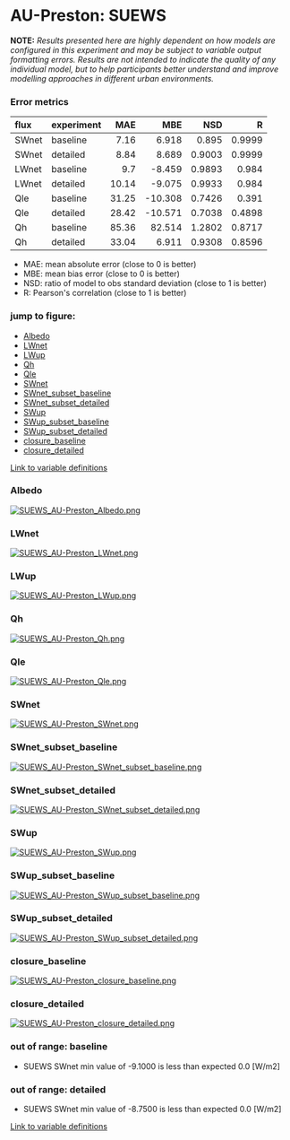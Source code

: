 # AU-Preston: SUEWS

**NOTE:** *Results presented here are highly dependent on how models are configured in this experiment and may be subject to variable output formatting errors. Results are not intended to indicate the quality of any individual model, but to help participants better understand and improve modelling approaches in different urban environments.*

### Error metrics

| flux   | experiment   |   MAE |     MBE |    NSD |      R |
|:-------|:-------------|------:|--------:|-------:|-------:|
| SWnet  | baseline     |  7.16 |   6.918 | 0.895  | 0.9999 |
| SWnet  | detailed     |  8.84 |   8.689 | 0.9003 | 0.9999 |
| LWnet  | baseline     |  9.7  |  -8.459 | 0.9893 | 0.984  |
| LWnet  | detailed     | 10.14 |  -9.075 | 0.9933 | 0.984  |
| Qle    | baseline     | 31.25 | -10.308 | 0.7426 | 0.391  |
| Qle    | detailed     | 28.42 | -10.571 | 0.7038 | 0.4898 |
| Qh     | baseline     | 85.36 |  82.514 | 1.2802 | 0.8717 |
| Qh     | detailed     | 33.04 |   6.911 | 0.9308 | 0.8596 |

 - MAE: mean absolute error (close to 0 is better)
 - MBE: mean bias error (close to 0 is better)
 - NSD: ratio of model to obs standard deviation (close to 1 is better)
 - R: Pearson's correlation (close to 1 is better)

### jump to figure:
 - [Albedo](#albedo)
 - [LWnet](#lwnet)
 - [LWup](#lwup)
 - [Qh](#qh)
 - [Qle](#qle)
 - [SWnet](#swnet)
 - [SWnet_subset_baseline](#swnet_subset_baseline)
 - [SWnet_subset_detailed](#swnet_subset_detailed)
 - [SWup](#swup)
 - [SWup_subset_baseline](#swup_subset_baseline)
 - [SWup_subset_detailed](#swup_subset_detailed)
 - [closure_baseline](#closure_baseline)
 - [closure_detailed](#closure_detailed)

[Link to variable definitions](../modelattrs/variable_definitions.md)

### <a name="albedo"></a>Albedo
[![SUEWS_AU-Preston_Albedo.png](SUEWS_AU-Preston_Albedo.png)](SUEWS_AU-Preston_Albedo.png)

### <a name="lwnet"></a>LWnet
[![SUEWS_AU-Preston_LWnet.png](SUEWS_AU-Preston_LWnet.png)](SUEWS_AU-Preston_LWnet.png)

### <a name="lwup"></a>LWup
[![SUEWS_AU-Preston_LWup.png](SUEWS_AU-Preston_LWup.png)](SUEWS_AU-Preston_LWup.png)

### <a name="qh"></a>Qh
[![SUEWS_AU-Preston_Qh.png](SUEWS_AU-Preston_Qh.png)](SUEWS_AU-Preston_Qh.png)

### <a name="qle"></a>Qle
[![SUEWS_AU-Preston_Qle.png](SUEWS_AU-Preston_Qle.png)](SUEWS_AU-Preston_Qle.png)

### <a name="swnet"></a>SWnet
[![SUEWS_AU-Preston_SWnet.png](SUEWS_AU-Preston_SWnet.png)](SUEWS_AU-Preston_SWnet.png)

### <a name="swnet_subset_baseline"></a>SWnet_subset_baseline
[![SUEWS_AU-Preston_SWnet_subset_baseline.png](SUEWS_AU-Preston_SWnet_subset_baseline.png)](SUEWS_AU-Preston_SWnet_subset_baseline.png)

### <a name="swnet_subset_detailed"></a>SWnet_subset_detailed
[![SUEWS_AU-Preston_SWnet_subset_detailed.png](SUEWS_AU-Preston_SWnet_subset_detailed.png)](SUEWS_AU-Preston_SWnet_subset_detailed.png)

### <a name="swup"></a>SWup
[![SUEWS_AU-Preston_SWup.png](SUEWS_AU-Preston_SWup.png)](SUEWS_AU-Preston_SWup.png)

### <a name="swup_subset_baseline"></a>SWup_subset_baseline
[![SUEWS_AU-Preston_SWup_subset_baseline.png](SUEWS_AU-Preston_SWup_subset_baseline.png)](SUEWS_AU-Preston_SWup_subset_baseline.png)

### <a name="swup_subset_detailed"></a>SWup_subset_detailed
[![SUEWS_AU-Preston_SWup_subset_detailed.png](SUEWS_AU-Preston_SWup_subset_detailed.png)](SUEWS_AU-Preston_SWup_subset_detailed.png)

### <a name="closure_baseline"></a>closure_baseline
[![SUEWS_AU-Preston_closure_baseline.png](SUEWS_AU-Preston_closure_baseline.png)](SUEWS_AU-Preston_closure_baseline.png)

### <a name="closure_detailed"></a>closure_detailed
[![SUEWS_AU-Preston_closure_detailed.png](SUEWS_AU-Preston_closure_detailed.png)](SUEWS_AU-Preston_closure_detailed.png)

### out of range: baseline

 - SUEWS SWnet min value of -9.1000 is less than expected 0.0 [W/m2]

### out of range: detailed

 - SUEWS SWnet min value of -8.7500 is less than expected 0.0 [W/m2]


[Link to variable definitions](variable_definitions.md)

